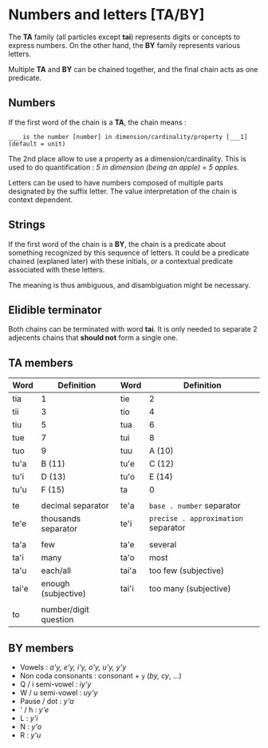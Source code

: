 # Numbers and letters [TA/BY]

The **TA** family (all particles except **tai**) represents digits or
concepts to express numbers. On the other hand, the **BY** family represents
various letters.

Multiple **TA** and **BY** can be chained together, and the final chain
acts as one predicate.

## Numbers

If the first word of the chain is a **TA**, the chain means :

```eng
___ is the number [number] in dimension/cardinality/property [___1] (default = unit)
```

The 2nd place allow to use a property as a dimension/cardinality. This is used
to do quantification : *5 in dimension (being an apple)* = *5 apples*.

Letters can be used to have numbers composed of multiple parts designated by the
suffix letter. The value interpretation of the chain is context dependent.

## Strings

If the first word of the chain is a **BY**, the chain is a predicate about
something recognized by this sequence of letters. It could be a predicate chained (explaned later)
with these initials, or a contextual predicate associated with these letters.

The meaning is thus ambiguous, and disambiguation might be necessary.

## Elidible terminator

Both chains can be terminated with word **tai**. It is only needed to
separate 2 adjecents chains that **should not** form a single one.

## TA members

| Word  | Definition            | Word  | Definition                          |
| ----- | --------------------- | ----- | ----------------------------------- |
| tia   | 1                     | tie   | 2                                   |
| tii   | 3                     | tio   | 4                                   |
| tiu   | 5                     | tua   | 6                                   |
| tue   | 7                     | tui   | 8                                   |
| tuo   | 9                     | tuu   | A (10)                              |
| tu'a  | B (11)                | tu'e  | C (12)                              |
| tu'i  | D (13)                | tu'o  | E (14)                              |
| tu'u  | F (15)                | ta    | 0                                   |
|       |
| te    | decimal separator     | te'a  | `base . number` separator           |
| te'e  | thousands separator   | te'i  | `precise . approximation` separator |
|       |
| ta'a  | few                   | ta'e  | several                             |
| ta'i  | many                  | ta'o  | most                                |
| ta'u  | each/all              | tai'a | too few (subjective)                |
| tai'e | enough (subjective)   | tai'i | too many (subjective)               |
|       |
| to    | number/digit question |

## BY members

- Vowels : *a'y, e'y, i'y, o'y, u'y, y'y*
- Non coda consonants : consonant + `y` (*by, cy*, ...)
- Q / i semi-vowel : *iy'y*
- W / u semi-vowel : *uy'y*
- Pause / dot : *y'a*
- ' / h : *y'e*
- L : *y'i*
- N : *y'o*
- R : *y'u*